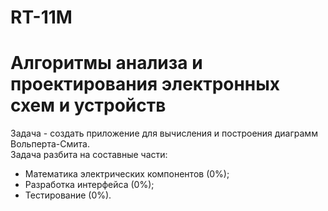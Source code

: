 # RT-11M
# Алгоритмы анализа и проектирования электронных схем и устройств
Задача - создать приложение для вычисления и построения диаграмм Вольперта-Смита. <br />
Задача разбита на составные части: 
- Математика электрических компонентов (0%);
- Разработка интерфейса (0%);
- Тестирование (0%).
